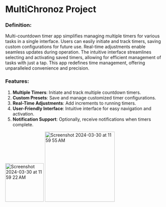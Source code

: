 # MultiChronoz Project

### **Definition**:
Multi-countdown timer app simplifies managing multiple timers for various tasks in a single interface. 
Users can easily initiate and track timers, saving custom configurations for future use. Real-time adjustments 
enable seamless updates during operation. The intuitive interface streamlines selecting and activating saved timers, 
allowing for efficient management of tasks with just a tap. This app redefines time management, offering 
unparalleled convenience and precision.

### Features:
1. **Multiple Timers**: Initiate and track multiple countdown timers.
2. **Custom Presets**: Save and manage customized timer configurations.
3. **Real-Time Adjustments**: Add increments to running timers.
4. **User-Friendly Interface**: Intuitive interface for easy navigation and activation.
5. **Notification Support**: Optionally, receive notifications when timers complete.

<img width="122" alt="Screenshot 2024-03-30 at 11 59 22 AM" src="https://github.com/MaverickSeneris/CountDown/assets/161187780/9ff5cda5-dae6-4ef8-aedc-d6f474ec1dc0">
<img width="222" alt="Screenshot 2024-03-30 at 11 59 55 AM" src="https://github.com/MaverickSeneris/CountDown/assets/161187780/e23a50b7-f922-421a-80b8-5280d70fa040">



